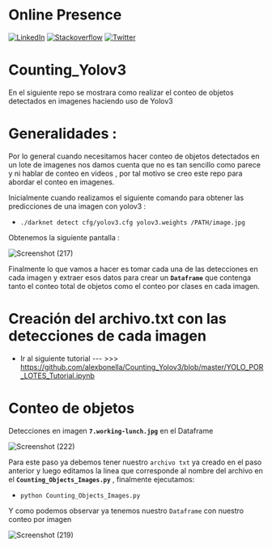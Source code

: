 # Online Presence

[![LinkedIn](https://img.shields.io/badge/-Go%20To%20LinkedIn-3b5998)](https://www.linkedin.com/in/alexanderbolano)
[![Stackoverflow](https://img.shields.io/badge/-Stackoverflow-ff7c55)](https://stackoverflow.com/story/alexbonella)
[![Twitter](https://img.shields.io/badge/-@Alex_bonella-1DA1F2)](https://twitter.com/Alex_bonella)

# Counting_Yolov3

En el siguiente repo se mostrara como realizar el conteo de objetos detectados en imagenes haciendo uso de Yolov3 

# Generalidades : 

Por lo general cuando necesitamos hacer conteo de objetos detectados en un lote de imagenes nos damos cuenta que no es tan sencillo como parece y ni hablar de conteo en videos , por tal motivo se creo este repo para abordar el conteo en imagenes. 

Inicialmente cuando realizamos el siguiente comando  para obtener las predicciones de una imagen con yolov3 : 

* `./darknet detect cfg/yolov3.cfg yolov3.weights /PATH/image.jpg`

Obtenemos la siguiente pantalla : 

![Screenshot (217)](https://user-images.githubusercontent.com/45697319/85161447-61a5a080-b225-11ea-903b-ef0dbc2ddc61.png)


Finalmente lo que vamos a hacer es tomar cada una de las detecciones en cada imagen y extraer esos datos para crear un **`Dataframe`** que contenga tanto el conteo total de objetos  como el conteo por clases en cada imagen.


# Creación del archivo.txt con las detecciones de cada imagen 

* Ir al siguiente tutorial --- >>>  https://github.com/alexbonella/Counting_Yolov3/blob/master/YOLO_POR_LOTES_Tutorial.ipynb

# Conteo de objetos 

Detecciones en imagen  **`7.working-lunch.jpg`** en el Dataframe 

![Screenshot (222)](https://user-images.githubusercontent.com/45697319/85181132-cde6cb00-b24a-11ea-9fae-6d64cc9171fe.png)

Para este paso ya debemos tener nuestro `archivo txt` ya creado en el paso anterior y luego editamos la linea que corresponde al nombre del archivo en el **`Counting_Objects_Images.py`** , finalmente ejecutamos: 

* `python Counting_Objects_Images.py`

Y como podemos observar ya tenemos nuestro `Dataframe` con nuestro conteo por imagen 

![Screenshot (219)](https://user-images.githubusercontent.com/45697319/85163044-df6aab80-b227-11ea-95b9-f225bdf4f616.png)






